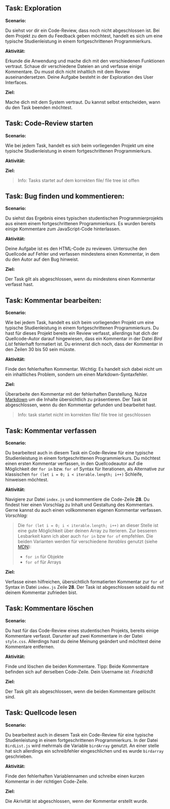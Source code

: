 ## Task: Exploration

**Scenario:**

Du siehst vor dir ein Code-Review, dass noch nicht abgeschlossen ist. Bei dem Projekt zu dem du Feedback geben möchtest, handelt es sich um eine typische Studienleistung in einem fortgeschrittenen Programmierkurs. 

**Aktivität:**

Erkunde die Anwendung und mache dich mit den verschiedenen Funktionen vertraut. Schaue dir verschiedene Dateien an und verfasse einige Kommentare. Du musst dich nicht inhaltlich mit dem Review auseinandersetzen. Deine Aufgabe besteht in der Exploration des User Interfaces.

**Ziel:**

Mache dich mit dem System vertraut. Du kannst selbst entscheiden, wann du den Task beenden möchtest.


## Task: Code-Review starten

**Scenario:**

Wie bei jedem Task, handelt es sich beim vorliegenden Projekt um eine typische Studienleistung in einem fortgeschrittenen Programmierkurs. 

**Aktivität:**

**Ziel:**


> Info: Tasks startet auf dem korrekten file/ file tree ist offen
## Task: Bug finden und kommentieren:

**Scenario:**

Du siehst das Ergebnis eines typischen studentischen Programmierprojekts aus einem einem fortgeschrittenen Programmierkurs. Es wurden bereits einige Kommentare zum JavaScript-Code hinterlassen.

**Aktivität:**

Deine Aufgabe ist es den HTML-Code zu reviewen. Untersuche den Quellcode auf Fehler und verfassen mindestens einen Kommentar, in dem du den Autor auf den Bug hinweist.

**Ziel:**

Der Task gilt als abgeschlossen, wenn du mindestens einen Kommentar verfasst hast.


## Task: Kommentar bearbeiten:

**Scenario:**

Wie bei jedem Task, handelt es sich beim vorliegenden Projekt um eine typische Studienleistung in einem fortgeschrittenen Programmierkurs. Du hast für dieses Projekt bereits ein Review verfasst, allerdings hat dich der Quellcode-Autor darauf hingewiesen, dass ein Kommentar in der Datei *Bird List* fehlerhaft formatiert ist. Du erinnerst dich noch, dass der Kommentar in den Zeilen 30 bis 50 sein müsste.

**Aktivität:**

Finde den fehlerhaften Kommentar. Wichtig: Es handelt sich dabei nicht um ein inhaltliches Problem, sondern um einen Markdown-Syntaxfehler.

**Ziel:**

Überarbeite den Kommentar mit der fehlerhaften Darstellung. Nutze [Markdown](https://github.com/adam-p/markdown-here/wiki/Markdown-Cheatsheet) um die Inhalte übersichtlich zu präsentieren. Der Task ist abgeschlossen, wenn du den Kommentar gefunden und bearbeitet hast.


> Info: task startet nicht im korrekten file/ file tree ist geschlossen
## Task: Kommentar verfassen

**Scenario:**

Du bearbeitest auch in diesem Task ein Code-Review für eine typische Studienleistung in einem fortgeschrittenen Programmierkurs. Du möchtest einen ersten Kommentar verfassen, in den Quellcodeautor auf die Möglichkeit der `for in` bzw. `for of` Syntax für Iterationen, als Alternative zur klassischen `for (let i = 0; i < iterable.length; i++)` Schleife, hinweisen möchtest.

**Aktivität:**

Navigiere zur Datei `index.js` und kommentiere die Code-Zeile **28**. Du findest hier einen Vorschlag zu Inhalt und Gestaltung des Kommentars. Gerne kannst du auch einen vollkommenen eigenen Kommentar verfassen. 
*Vorschlag:*
> Die `for (let i = 0; i < iterable.length; i++)` an dieser Stelle ist eine gute Möglichkeit über deinen Array zu Iterieren.
Zur besseren Lesbarkeit kann ich aber auch `for in` bzw `for of` empfehlen.
Die beiden Varianten werden für verschiedene *Iterables* genutzt (siehe [MDN](https://developer.mozilla.org/de/docs/Web/JavaScript/Guide/schleifen_und_iterationen)): 
>- `for in` für Objekte
>- `for of` für Arrays

**Ziel:**

Verfasse einen hilfreichen, übersichtlich formatierten Kommentar zur `for of` Syntax in Datei `index.js` Zeile **28**. Der Task ist abgeschlossen sobald du mit deinem Kommentar zufrieden bist.


## Task: Kommentare löschen

**Scenario:** 

Du hast für das Code-Review eines studentischen Projekts, bereits einige Kommentare verfasst. Darunter auf zwei Kommentare in der Datei `style.css`. Allerdings hast du deine Meinung geändert und möchtest deine Kommentare entfernen.

**Aktivität:**

Finde und löschen die beiden Kommentare. Tipp: Beide Kommentare befinden sich auf derselben Code-Zeile. Dein Username ist: *FriedrichB*

**Ziel:**

Der Task gilt als abgeschlossen, wenn die beiden Kommentare gelöscht sind.


## Task: Quellcode lesen

**Scenario:** 

Du bearbeitest auch in diesem Task ein Code-Review für eine typische Studienleistung in einem fortgeschrittenen Programmierkurs. In der Datei `BirdList.js` wird mehrmals die Variable `birdArray` genutzt. An einer stelle hat sich allerdings ein schreibfehler eingeschlichen und es wurde `birdarray` geschrieben.

**Aktivität:**

Finde den fehlerhaften Variablennamen und schreibe einen kurzen Kommentar in der richtigen Code-Zeile.

**Ziel:**

Die Akrivität ist abgeschlossen, wenn der Kommentar erstellt wurde.

